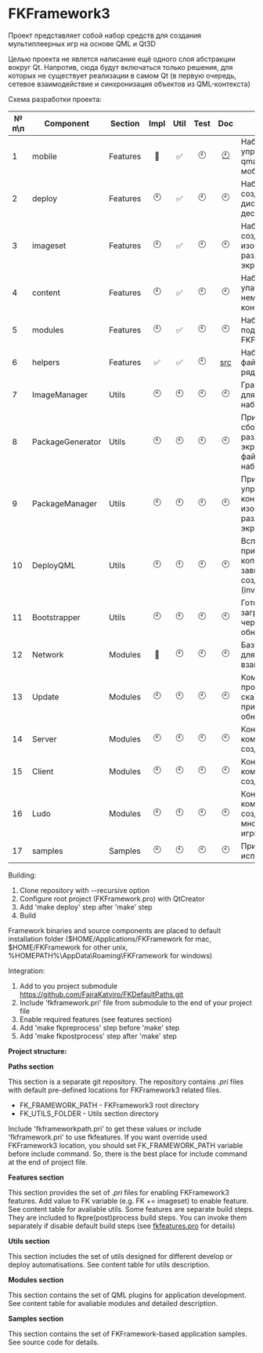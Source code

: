 ﻿# FKFramework3

Проект представляет собой набор средств для создания мультиплеерных игр на основе QML и Qt3D

Целью проекта не явлется написание ещё одного слоя абстракции вокруг Qt. Напротив, сюда будут включаться только решения, для которых не существует реализации в самом Qt (в первую очередь, сетевое взаимодействие и синхронизация объектов из QML-контекста)

Схема разработки проекта:

| № п\п |Component|Section|Impl|Util|Test|Doc|Description|
|---|---|---|:---:|:---:|:---:|:---:|---|
|1|mobile|Features|:arrows_counterclockwise:|:white_check_mark:|:clock10:|[:clock10:](features/README.md#L9)|Набор средств для упрощения настройки qmake-проекта для мобильных платформ|
|2|deploy|Features|:clock10:|:white_check_mark:|:clock10:|:clock10:|Набор средств для создания установочных дистрибутивов для десктопных платформ|
|3|imageset|Features|:clock10:|:white_check_mark:|:clock10:|:clock10:|Набор средств для создания ресурсов изображений под различные разрешения экрана|
|4|content|Features|:clock10:|:white_check_mark:|:clock10:|:clock10:|Набор средств для упаковки немасштабируемого контента|
|5|modules|Features|:clock10:|:white_check_mark:|:clock10:|:clock10:|Набор средств для подключения FKFramework-модулей|
|6|helpers|Features|:white_check_mark:|:white_check_mark:|:clock10:|[src](utils/helpers)|Набор заголовочных файлов, содержащих ряд полезных функций|
|7|ImageManager|Utils|:clock10:|:clock10:|:clock10:|:clock10:|Графический клиент для управления наборами изображений|
|8|PackageGenerator|Utils|:clock10:|:clock10:|:clock10:|:clock10:|Приложение для сборки ресурсов под различные разрешения экрана на основе файлов конфигурации набора изображений|
|9|PackageManager|Utils|:clock10:|:clock10:|:clock10:|:clock10:|Приложение для управления файлами конфигурации наборов изображений под различные разрешения экрана|
|10|DeployQML|Utils|:clock10:|:clock10:|:clock10:|:clock10:|Вспомогательное приложение для копирования QML-зависимостей при создании deb-пакета (invalid)|
|11|Bootstrapper|Utils|:clock10:|:clock10:|:clock10:|:clock10:|Готовый клиент для загрузки приложений через модуль обновления|
|12|Network|Modules|:arrows_counterclockwise:|:clock10:|:clock10:|:clock10:|Базовые компоненты для сетевого взаимодействия|
|13|Update|Modules|:clock10:|:clock10:|:clock10:|:clock10:|Компоненты для проверки наличия, скачивания и применения обновлений|
|14|Server|Modules|:clock10:|:clock10:|:clock10:|:clock10:|Конфигурация сетевых компонентов для создания сервера|
|15|Client|Modules|:clock10:|:clock10:|:clock10:|:clock10:|Конфигурация сетевых компонентов для создания клиента|
|16|Ludo|Modules|:clock10:|:clock10:|:clock10:|:clock10:|Конфигурация сетевых компонентов для создания многопользовательской игры|
|17|samples|Samples|:clock10:|:clock10:|:clock10:|:clock10:|Примеры использования модулей|


Building:

  1. Clone repository with --recursive option
  2. Configure root project (FKFramework.pro) with QtCreator
  3. Add 'make deploy' step after 'make' step
  4. Build

Framework binaries and source components are placed to default installation folder ($HOME/Applications/FKFramework for mac, $HOME/FKFramework for other unix, %HOMEPATH%\AppData\Roaming\FKFramework for windows)


Integration:

  1. Add to you project submodule https://github.com/FajraKatviro/FKDefaultPaths.git
  2. Include 'fkframework.pri' file from submodule to the end of your project file
  3. Enable required features (see features section)
  4. Add 'make fkpreprocess' step before 'make' step
  5. Add 'make fkpostprocess' step after 'make' step

**Project structure:**

**Paths section**

This section is a separate git repository. The repository contains *.pri* files with default pre-defined locations for FKFramework3 related files.
- FK_FRAMEWORK_PATH - FKFramework3 root directory
- FK_UTILS_FOLDER - Utils section directory

Include 'fkframeworkpath.pri' to get these values or include 'fkframework.pri' to use fkfeatures.
If you want override used FKFramework3 location, you should set FK_FRAMEWORK_PATH variable before include command. So, there is the best place for include command at the end of project file.

**Features section**

This section provides the set of *.pri* files for enabling FKFramework3 features.
Add value to FK variable (e.g. FK += imageset) to enable feature.
See content table for avaliable utils.
Some features are separate build steps. They are included to fkpre(post)process build steps. You can invoke them separately if disable default build steps (see [fkfeatures.pro](features/fkfeatures.pro) for details)

**Utils section**

This section includes the set of utils designed for different develop or deploy automatisations.
See content table for utils description.

**Modules section**

This section contains the set of QML plugins for application development.
See content table for avaliable modules and detailed description.

**Samples section**

This section contains the set of FKFramework-based application samples.
See source code for details.
